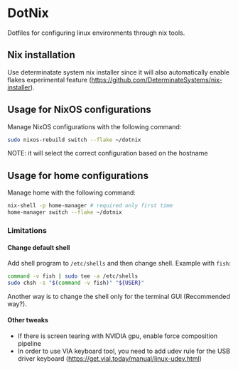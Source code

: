 # DotNix

Dotfiles for configuring linux environments through nix tools.

## Nix installation

Use determinatate system nix installer since it will also automatically enable flakes experimental feature (https://github.com/DeterminateSystems/nix-installer).

## Usage for NixOS configurations
Manage NixOS configurations with the following command:

```sh
sudo nixos-rebuild switch --flake ~/dotnix
```

NOTE: it will select the correct configuration based on the hostname

## Usage for home configurations

Manage home with the following command:

```sh
nix-shell -p home-manager # required only first time
home-manager switch --flake ~/dotnix
```

### Limitations

#### Change default shell

Add shell program to `/etc/shells` and then change shell. Example with `fish`:

```sh
command -v fish | sudo tee -a /etc/shells
sudo chsh -s "$(command -v fish)" "${USER}"
```

Another way is to change the shell only for the terminal GUI (Recommended way?).

#### Other tweaks

- If there is screen tearing with NVIDIA gpu, enable force composition pipeline
- In order to use VIA keyboard tool, you need to add udev rule for the USB driver keyboard (https://get.vial.today/manual/linux-udev.html)

